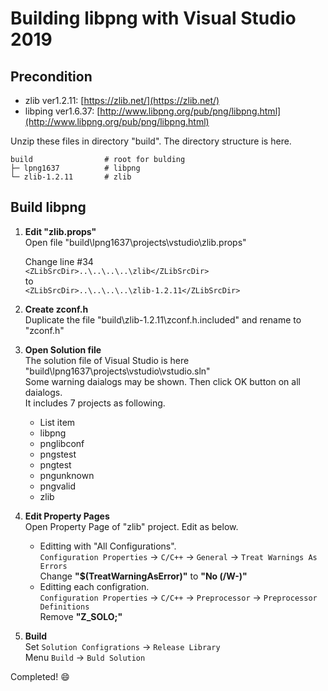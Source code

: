 # **Building libpng with Visual Studio 2019**

## Precondition

 - zlib ver1.2.11: [https://zlib.net/](https://zlib.net/)
 - libping ver1.6.37: [http://www.libpng.org/pub/png/libpng.html](http://www.libpng.org/pub/png/libpng.html)

Unzip these files in directory "build".
The directory structure is here.

    build                # root for bulding
    ├─ lpng1637          # libpng
    └─ zlib-1.2.11       # zlib

## Build libpng

 1. **Edit "zlib.props"**<br>
    Open file "build\lpng1637\projects\vstudio\zlib.props"

    Change line #34<br>
    `<ZLibSrcDir>..\..\..\..\zlib</ZLibSrcDir>`<br>
    to<br>
    `<ZLibSrcDir>..\..\..\..\zlib-1.2.11</ZLibSrcDir>`<br>
    
 2. **Create zconf.h**<br>
  Duplicate the file "build\zlib-1.2.11\zconf.h.included" and rename to "zconf.h"

 3. **Open Solution file**<br>
   The solution file of Visual Studio is here "build\lpng1637\projects\vstudio\vstudio.sln"<br>
   Some warning daialogs may be shown. Then click OK button on all daialogs.<br> 
   It includes 7 projects as following.

	 - List item
	 - libpng
	 - pnglibconf
	 - pngstest
	 - pngtest
	 - pngunknown
	 - pngvalid
	 - zlib

 4. **Edit Property Pages**<br>
  Open Property Page of "zlib" project.
  Edit as below.<br>
    - Editting with "All Configurations".<br>
      `Configuration Properties` &rarr; `C/C++` &rarr; `General` &rarr; `Treat Warnings As Errors`<br>
      Change **"$(TreatWarningAsError)"** to **"No (/W-)"**
    - Editting each configration.<br>
      `Configuration Properties` &rarr; `C/C++` &rarr; `Preprocessor` &rarr; `Preprocessor Definitions`<br>
      Remove **"Z_SOLO;"**

 5. **Build**<br>
   Set `Solution Configrations` &rarr; `Release Library`<br>
   Menu `Build` &rarr; `Buld Solution`

Completed\! :smile:
